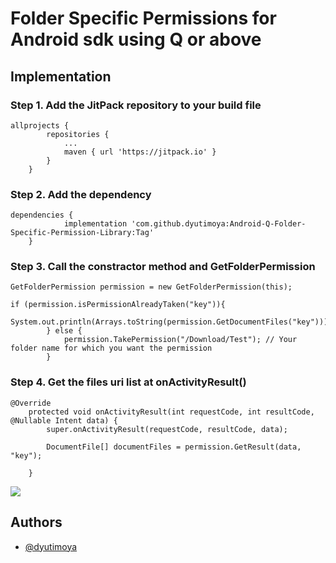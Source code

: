 
# Folder Specific Permissions for Android sdk using Q or above



## Implementation
### Step 1. Add the JitPack repository to your build file

```
allprojects {
		repositories {
			...
			maven { url 'https://jitpack.io' }
		}
	}

```

### Step 2. Add the dependency

```
dependencies {
	        implementation 'com.github.dyutimoya:Android-Q-Folder-Specific-Permission-Library:Tag'
	}

```
### Step 3. Call the constractor method and GetFolderPermission

```
GetFolderPermission permission = new GetFolderPermission(this);

if (permission.isPermissionAlreadyTaken("key")){
            System.out.println(Arrays.toString(permission.GetDocumentFiles("key")));
        } else {
            permission.TakePermission("/Download/Test"); // Your folder name for which you want the permission
        }

```

### Step 4. Get the files uri list at onActivityResult()

```
@Override
    protected void onActivityResult(int requestCode, int resultCode, @Nullable Intent data) {
        super.onActivityResult(requestCode, resultCode, data);

        DocumentFile[] documentFiles = permission.GetResult(data, "key");

    }

```

[![](https://jitpack.io/v/dyutimoya/Android-Q-Folder-Specific-Permission-Library.svg)](https://jitpack.io/#dyutimoya/Android-Q-Folder-Specific-Permission-Library)

## Authors

- [@dyutimoya](https://github.com/dyutimoya)

